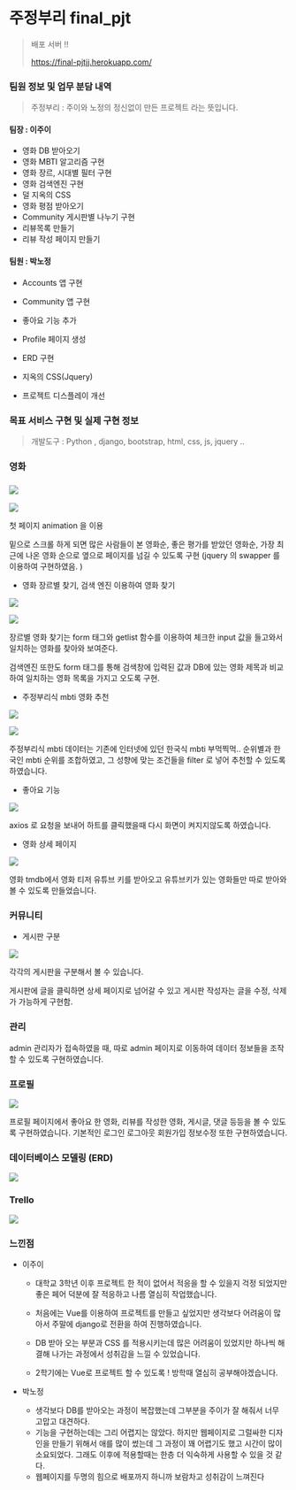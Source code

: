 # 주정부리 final_pjt

> 배포 서버 !!
>
> https://final-pjtjj.herokuapp.com/



### 팀원 정보 및 업무 분담 내역

> 주정부리 : 주이와 노정의 정신없이 만든 프로젝트 라는 뜻입니다.

#### 팀장 : 이주이

- 영화 DB 받아오기
- 영화 MBTI 알고리즘 구현
- 영화 장르, 시대별 필터 구현
- 영화 검색엔진 구현
- 덜 지옥의 CSS
- 영화 평점 받아오기
- Community 게시판별 나누기 구현
- 리뷰목록 만들기
- 리뷰 작성 페이지 만들기

#### 팀원 : 박노정

- Accounts 앱 구현

- Community 앱 구현

- 좋아요 기능 추가

- Profile 페이지 생성

- ERD 구현

- 지옥의 CSS(Jquery)

- 프로젝트 디스플레이 개선



### 목표 서비스 구현 및 실제 구현 정보

> 개발도구 : Python , django, bootstrap, html, css, js, jquery ..



### 영화

### ![](README.assets/1.PNG)



![](README.assets/2.PNG)

첫 페이지 animation 을 이용 

밑으로 스크롤 하게 되면 많은 사람들이 본 영화순, 좋은 평가를 받았던 영화순, 가장 최근에 나온 영화 순으로 옆으로 페이지를 넘길 수 있도록 구현 (jquery 의 swapper 를 이용하여 구현하였음. )



- 영화 장르별 찾기, 검색 엔진 이용하여 영화 찾기

![](README.assets/3.PNG)

![](README.assets/5.PNG)

장르별 영화 찾기는 form 태그와 getlist 함수를 이용하여 체크한 input 값을 들고와서 일치하는 영화를 찾아와 보여준다.

검색엔진 또한도 form 태그를 통해 검색창에 입력된 값과 DB에 있는 영화 제목과 비교하여 일치하는 영화 목록을 가지고 오도록 구현.



- 주정부리식 mbti  영화 추천

![](README.assets/8.PNG)

![](README.assets/6.PNG)

주정부리식 mbti 데이터는 기존에 인터넷에 있던 한국식 mbti 부먹찍먹.. 순위별과 한국인 mbti 순위를 조합하였고, 그 성향에 맞는 조건들을 filter 로 넣어 추천할 수 있도록 하였습니다.



- 좋아요 기능

![](README.assets/like.png)

axios 로 요청을 보내어 하트를 클릭했을때 다시 화면이 켜지지않도록 하였습니다.



- 영화 상세 페이지

![](README.assets/7.PNG)

영화 tmdb에서 영화 티저 유튜브 키를 받아오고 유튜브키가 있는 영화들만 따로 받아와 볼 수 있도록 만들었습니다.

 

### 커뮤니티

- 게시판 구분 

![](README.assets/4.PNG)

각각의 게시판을 구분해서 볼 수 있습니다.

게시판에 글을 클릭하면 상세 페이지로 넘어갈 수 있고 게시판 작성자는 글을 수정, 삭제가 가능하게 구현함.



### 관리

admin 관리자가 접속하였을 때, 따로 admin 페이지로 이동하여 데이터 정보들을 조작할 수 있도록 구현하였습니다.



### 프로필

![](README.assets/9.PNG)

프로필 페이지에서 좋아요 한 영화, 리뷰를 작성한 영화, 게시글, 댓글 등등을 볼 수 있도록 구현하였습니다. 기본적인 로그인 로그아웃 회원가입 정보수정 또한 구현하였습니다.



### 데이터베이스 모델링 (ERD)

![](README.assets/ERD.png)

### Trello

![](README.assets/trello.png)



### 느낀점

- 이주이

  - 대학교 3학년 이후 프로젝트 한 적이 없어서 적응을 할 수 있을지 걱정 되었지만 좋은 페어 덕분에 잘 적응하고 나름 열심히 작업했습니다.

  - 처음에는 Vue를 이용하여 프로젝트를 만들고 싶었지만 생각보다 어려움이 많아서 주말에 django로 전환을 하여 진행하였습니다. 

  - DB 받아 오는 부분과 CSS 를 적용시키는데 많은 어려움이 있었지만 하나씩 해결해 나가는 과정에서 성취감을 느낄 수  있었습니다. 

  - 2학기에는 Vue로 프로젝트 할 수 있도록 ! 방학때 열심히 공부해야겠습니다.

    

- 박노정

  - 생각보다 DB를 받아오는 과정이 복잡했는데 그부분을 주이가 잘 해줘서 너무 고맙고 대견하다.
  - 기능을 구현하는데는 그리 어렵지는 않았다. 하지만 웹페이지로 그럴싸한 디자인을 만들기 위해서 애를 많이 썼는데 그 과정이 꽤 어렵기도 했고 시간이 많이 소요되었다. 그래도 이후에 적용할때는 한층 더 익숙하게 사용할 수 있을 것 같다.
  - 웹페이지를 두명의 힘으로 배포까지 하니까 보람차고 성취감이 느껴진다